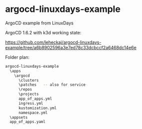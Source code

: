 # argocd-linuxdays-example
ArgoCD example from LinuxDays


ArgoCD  1.6.2 with k3d working state:

https://github.com/leheckaj/argocd-linuxdays-example/tree/a6b8902596a3e7ed78c33dcbccf2a6468dc14e6e

Folder plan:
```bash
argocd-linuxdays-example
  \apps
    \argocd
      \clusters
      \patches   -- also for service
      \repos
      \projects
      app_of_apps.yml
      ingress.yml
      kustomization.yml
      namespace.yml
  \appsets
  app_of_apps.yaml
```
